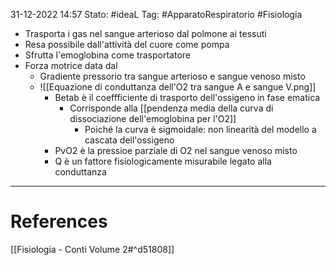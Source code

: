 31-12-2022 14:57
Stato: #ideaL 
Tag: #ApparatoRespiratorio #Fisiologia 

- Trasporta i gas nel sangue arterioso dal polmone ai tessuti
- Resa possibile dall'attività del cuore come pompa 
- Sfrutta l'emoglobina come trasportatore
- Forza motrice data dal
    - Gradiente pressorio tra sangue arterioso e sangue venoso misto
    - ![[Equazione di conduttanza dell'O2 tra sangue A e sangue V.png]]
        - Betab è il coeffficiente di trasporto dell'ossigeno in fase ematica
            - Corrisponde alla [[pendenza media della curva di dissociazione dell'emoglobina per l'O2]]
                - Poiché la curva è sigmoidale: non linearità del modello a cascata dell'ossigeno
        - PvO2 è la pressioe parziale di O2 nel sangue venoso misto
        - Q è un fattore fisiologicamente misurabile legato alla conduttanza
---
# References 
[[Fisiologia  - Conti Volume 2#^d51808]]
